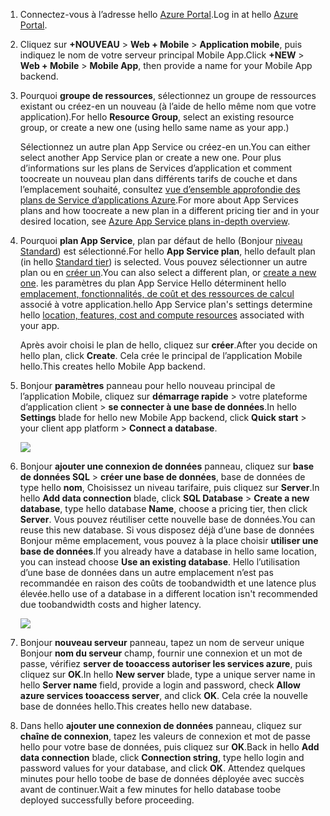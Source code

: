 1. <span data-ttu-id="692d8-101">Connectez-vous à l’adresse hello [Azure Portal].</span><span class="sxs-lookup"><span data-stu-id="692d8-101">Log in at hello [Azure Portal].</span></span>
2. <span data-ttu-id="692d8-102">Cliquez sur **+NOUVEAU** > **Web + Mobile** > **Application mobile**, puis indiquez le nom de votre serveur principal Mobile App.</span><span class="sxs-lookup"><span data-stu-id="692d8-102">Click **+NEW** > **Web + Mobile** > **Mobile App**, then provide a name for your Mobile App backend.</span></span>
3. <span data-ttu-id="692d8-103">Pourquoi **groupe de ressources**, sélectionnez un groupe de ressources existant ou créez-en un nouveau (à l’aide de hello même nom que votre application).</span><span class="sxs-lookup"><span data-stu-id="692d8-103">For hello **Resource Group**, select an existing resource group, or create a new one (using hello same name as your app.)</span></span> 
   
    <span data-ttu-id="692d8-104">Sélectionnez un autre plan App Service ou créez-en un.</span><span class="sxs-lookup"><span data-stu-id="692d8-104">You can either select another App Service plan or create a new one.</span></span> <span data-ttu-id="692d8-105">Pour plus d’informations sur les plans de Services d’application et comment toocreate un nouveau plan dans différents tarifs de couche et dans l’emplacement souhaité, consultez [vue d’ensemble approfondie des plans de Service d’applications Azure](../articles/app-service/azure-web-sites-web-hosting-plans-in-depth-overview.md).</span><span class="sxs-lookup"><span data-stu-id="692d8-105">For more about App Services plans and how toocreate a new plan in a different pricing tier and in your desired location, see [Azure App Service plans in-depth overview](../articles/app-service/azure-web-sites-web-hosting-plans-in-depth-overview.md).</span></span>
4. <span data-ttu-id="692d8-106">Pourquoi **plan App Service**, plan par défaut de hello (Bonjour [niveau Standard](https://azure.microsoft.com/pricing/details/app-service/)) est sélectionné.</span><span class="sxs-lookup"><span data-stu-id="692d8-106">For hello **App Service plan**, hello default plan (in hello [Standard tier](https://azure.microsoft.com/pricing/details/app-service/)) is selected.</span></span> <span data-ttu-id="692d8-107">Vous pouvez sélectionner un autre plan ou en [créer un](../articles/app-service/azure-web-sites-web-hosting-plans-in-depth-overview.md#create-an-app-service-plan).</span><span class="sxs-lookup"><span data-stu-id="692d8-107">You can also  select a different plan, or [create a new one](../articles/app-service/azure-web-sites-web-hosting-plans-in-depth-overview.md#create-an-app-service-plan).</span></span> <span data-ttu-id="692d8-108">les paramètres du plan App Service Hello déterminent hello [emplacement, fonctionnalités, de coût et des ressources de calcul](https://azure.microsoft.com/pricing/details/app-service/) associé à votre application.</span><span class="sxs-lookup"><span data-stu-id="692d8-108">hello App Service plan's settings determine hello [location, features, cost and compute resources](https://azure.microsoft.com/pricing/details/app-service/) associated with your app.</span></span> 
   
    <span data-ttu-id="692d8-109">Après avoir choisi le plan de hello, cliquez sur **créer**.</span><span class="sxs-lookup"><span data-stu-id="692d8-109">After you decide on hello plan, click **Create**.</span></span> <span data-ttu-id="692d8-110">Cela crée le principal de l’application Mobile hello.</span><span class="sxs-lookup"><span data-stu-id="692d8-110">This creates hello Mobile App backend.</span></span> 
5. <span data-ttu-id="692d8-111">Bonjour **paramètres** panneau pour hello nouveau principal de l’application Mobile, cliquez sur **démarrage rapide** > votre plateforme d’application client > **se connecter à une base de données**.</span><span class="sxs-lookup"><span data-stu-id="692d8-111">In hello **Settings** blade for hello new Mobile App backend, click **Quick start** > your client app platform > **Connect a database**.</span></span> 
   
    ![](./media/app-service-mobile-dotnet-backend-create-new-service/dotnet-backend-create-data-connection.png)
6. <span data-ttu-id="692d8-112">Bonjour **ajouter une connexion de données** panneau, cliquez sur **base de données SQL** > **créer une base de données**, base de données de type hello **nom**, Choisissez un niveau tarifaire, puis cliquez sur **Server**.</span><span class="sxs-lookup"><span data-stu-id="692d8-112">In hello **Add data connection** blade, click **SQL Database** > **Create a new database**, type hello database **Name**, choose a pricing tier, then click **Server**.</span></span>  <span data-ttu-id="692d8-113">Vous pouvez réutiliser cette nouvelle base de données.</span><span class="sxs-lookup"><span data-stu-id="692d8-113">You can reuse this new database.</span></span> <span data-ttu-id="692d8-114">Si vous disposez déjà d’une base de données Bonjour même emplacement, vous pouvez à la place choisir **utiliser une base de données**.</span><span class="sxs-lookup"><span data-stu-id="692d8-114">If you already have a database in hello same location, you can instead choose **Use an existing database**.</span></span> <span data-ttu-id="692d8-115">Hello l’utilisation d’une base de données dans un autre emplacement n’est pas recommandée en raison des coûts de toobandwidth et une latence plus élevée.</span><span class="sxs-lookup"><span data-stu-id="692d8-115">hello use of a database in a different location isn't recommended due toobandwidth costs and higher latency.</span></span>
   
    ![](./media/app-service-mobile-dotnet-backend-create-new-service/dotnet-backend-create-db.png)
7. <span data-ttu-id="692d8-116">Bonjour **nouveau serveur** panneau, tapez un nom de serveur unique Bonjour **nom du serveur** champ, fournir une connexion et un mot de passe, vérifiez **server de tooaccess autoriser les services azure**, puis cliquez sur **OK**.</span><span class="sxs-lookup"><span data-stu-id="692d8-116">In hello **New server** blade, type a unique server name in hello **Server name** field, provide a login and password, check **Allow azure services tooaccess server**, and click **OK**.</span></span> <span data-ttu-id="692d8-117">Cela crée la nouvelle base de données hello.</span><span class="sxs-lookup"><span data-stu-id="692d8-117">This creates hello new database.</span></span>
8. <span data-ttu-id="692d8-118">Dans hello **ajouter une connexion de données** panneau, cliquez sur **chaîne de connexion**, tapez les valeurs de connexion et mot de passe hello pour votre base de données, puis cliquez sur **OK**.</span><span class="sxs-lookup"><span data-stu-id="692d8-118">Back in hello **Add data connection** blade, click **Connection string**, type hello login and password values for your database, and click **OK**.</span></span> <span data-ttu-id="692d8-119">Attendez quelques minutes pour hello toobe de base de données déployée avec succès avant de continuer.</span><span class="sxs-lookup"><span data-stu-id="692d8-119">Wait a few minutes for hello database toobe deployed successfully before proceeding.</span></span>

<!-- URLs. -->
[Azure Portal]: https://portal.azure.com/

